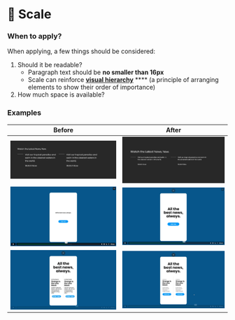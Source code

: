 # 🤏 Scale

### When to apply?

When applying, a few things should be considered:

1. Should it be readable?
   * Paragraph text should be **no smaller than 16px**
   * Scale can reinforce [**visual hierarchy**](visual-hierarchy.md) **** (a principle of arranging elements to show their order of importance)
2. How much space is available?

### Examples

| Before                                      | After                                       |
| ------------------------------------------- | ------------------------------------------- |
| ![](<../.gitbook/assets/image (8).png>)     | ![](<../.gitbook/assets/image (2).png>)     |
| ![](<../.gitbook/assets/image (6).png>)     | ![](<../.gitbook/assets/image (7) (1).png>) |
| ![](<../.gitbook/assets/image (4) (1).png>) | ![](<../.gitbook/assets/image (3) (1).png>) |

